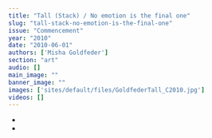 ```yaml
---
title: "Tall (Stack) / No emotion is the final one"
slug: "tall-stack-no-emotion-is-the-final-one"
issue: "Commencement"
year: "2010"
date: "2010-06-01"
authors: ['Misha Goldfeder']
section: "art"
audio: []
main_image: ""
banner_image: ""
images: ['sites/default/files/GoldfederTall_C2010.jpg']
videos: []
---
```

*  
*

